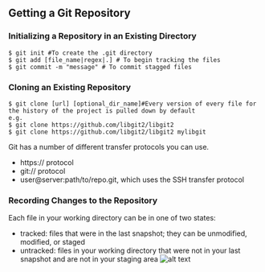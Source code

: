 ## Getting a Git Repository
### Initializing a Repository in an Existing Directory
```shell
$ git init #To create the .git directory
$ git add [file_name|regex|.] # To begin tracking the files
$ git commit -m "message" # To commit stagged files
```
### Cloning an Existing Repository
```shell
$ git clone [url] [optional_dir_name]#Every version of every file for the history of the project is pulled down by default
e.g.
$ git clone https://github.com/libgit2/libgit2
$ git clone https://github.com/libgit2/libgit2 mylibgit
```
Git has a number of different transfer protocols you can use. 
- https:// protocol
- git:// protocol
- user@server:path/to/repo.git, which uses the SSH transfer protocol
### Recording Changes to the Repository
Each file in your working directory can be in one of two states: 
- tracked: files that were in the last snapshot; they can be unmodified, modified, or staged
- untracked: files in your working directory that were not in your last snapshot and are not in your staging area
![alt text](https://raw.githubusercontent.com/mohamad3li/notes/master/stages.png)

